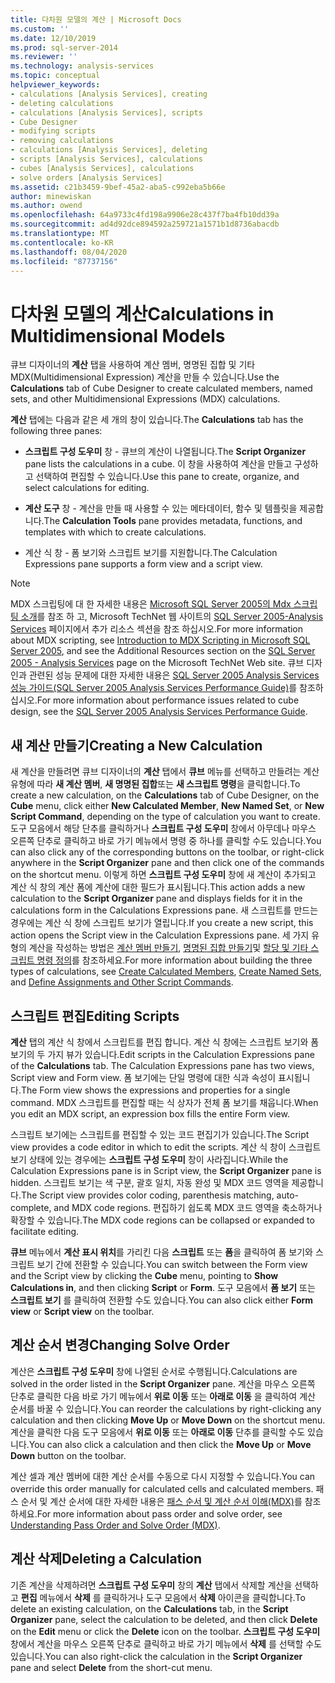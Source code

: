 ```yaml
---
title: 다차원 모델의 계산 | Microsoft Docs
ms.custom: ''
ms.date: 12/10/2019
ms.prod: sql-server-2014
ms.reviewer: ''
ms.technology: analysis-services
ms.topic: conceptual
helpviewer_keywords:
- calculations [Analysis Services], creating
- deleting calculations
- calculations [Analysis Services], scripts
- Cube Designer
- modifying scripts
- removing calculations
- calculations [Analysis Services], deleting
- scripts [Analysis Services], calculations
- cubes [Analysis Services], calculations
- solve orders [Analysis Services]
ms.assetid: c21b3459-9bef-45a2-aba5-c992eba5b66e
author: minewiskan
ms.author: owend
ms.openlocfilehash: 64a9733c4fd198a9906e28c437f7ba4fb10dd39a
ms.sourcegitcommit: ad4d92dce894592a259721a1571b1d8736abacdb
ms.translationtype: MT
ms.contentlocale: ko-KR
ms.lasthandoff: 08/04/2020
ms.locfileid: "87737156"
---
```

# <a name="calculations-in-multidimensional-models"></a><span data-ttu-id="becc3-102">다차원 모델의 계산</span><span class="sxs-lookup"><span data-stu-id="becc3-102">Calculations in Multidimensional Models</span></span>
  <span data-ttu-id="becc3-103">큐브 디자이너의 **계산** 탭을 사용하여 계산 멤버, 명명된 집합 및 기타 MDX(Multidimensional Expression) 계산을 만들 수 있습니다.</span><span class="sxs-lookup"><span data-stu-id="becc3-103">Use the **Calculations** tab of Cube Designer to create calculated members, named sets, and other Multidimensional Expressions (MDX) calculations.</span></span>  
  
 <span data-ttu-id="becc3-104">**계산** 탭에는 다음과 같은 세 개의 창이 있습니다.</span><span class="sxs-lookup"><span data-stu-id="becc3-104">The **Calculations** tab has the following three panes:</span></span>  
  
-   <span data-ttu-id="becc3-105">**스크립트 구성 도우미** 창 - 큐브의 계산이 나열됩니다.</span><span class="sxs-lookup"><span data-stu-id="becc3-105">The **Script Organizer** pane lists the calculations in a cube.</span></span> <span data-ttu-id="becc3-106">이 창을 사용하여 계산을 만들고 구성하고 선택하여 편집할 수 있습니다.</span><span class="sxs-lookup"><span data-stu-id="becc3-106">Use this pane to create, organize, and select calculations for editing.</span></span>  
  
-   <span data-ttu-id="becc3-107">**계산 도구** 창 - 계산을 만들 때 사용할 수 있는 메타데이터, 함수 및 템플릿을 제공합니다.</span><span class="sxs-lookup"><span data-stu-id="becc3-107">The **Calculation Tools** pane provides metadata, functions, and templates with which to create calculations.</span></span>  
  
-   <span data-ttu-id="becc3-108">계산 식 창 - 폼 보기와 스크립트 보기를 지원합니다.</span><span class="sxs-lookup"><span data-stu-id="becc3-108">The Calculation Expressions pane supports a form view and a script view.</span></span>  
  
> [!NOTE]  
>  <span data-ttu-id="becc3-109">MDX 스크립팅에 대 한 자세한 내용은 [Microsoft SQL Server 2005의 Mdx 스크립팅 소개](https://go.microsoft.com/fwlink/?LinkId=81892)를 참조 하 고, Microsoft TechNet 웹 사이트의 [SQL Server 2005-Analysis Services](https://go.microsoft.com/fwlink/?LinkId=80853) 페이지에서 추가 리소스 섹션을 참조 하십시오.</span><span class="sxs-lookup"><span data-stu-id="becc3-109">For more information about MDX scripting, see [Introduction to MDX Scripting in Microsoft SQL Server 2005](https://go.microsoft.com/fwlink/?LinkId=81892), and see the Additional Resources section on the [SQL Server 2005 - Analysis Services](https://go.microsoft.com/fwlink/?LinkId=80853) page on the Microsoft TechNet Web site.</span></span> <span data-ttu-id="becc3-110">큐브 디자인과 관련된 성능 문제에 대한 자세한 내용은 [SQL Server 2005 Analysis Services 성능 가이드(SQL Server 2005 Analysis Services Performance Guide)](https://download.microsoft.com/download/8/5/e/85eea4fa-b3bb-4426-97d0-7f7151b2011c/ssas2005perfguide.doc)를 참조하십시오.</span><span class="sxs-lookup"><span data-stu-id="becc3-110">For more information about performance issues related to cube design, see the [SQL Server 2005 Analysis Services Performance Guide](https://download.microsoft.com/download/8/5/e/85eea4fa-b3bb-4426-97d0-7f7151b2011c/ssas2005perfguide.doc).</span></span>  
  
## <a name="creating-a-new-calculation"></a><span data-ttu-id="becc3-111">새 계산 만들기</span><span class="sxs-lookup"><span data-stu-id="becc3-111">Creating a New Calculation</span></span>  
 <span data-ttu-id="becc3-112">새 계산을 만들려면 큐브 디자이너의 **계산** 탭에서 **큐브** 메뉴를 선택하고 만들려는 계산 유형에 따라 **새 계산 멤버**, **새 명명된 집합**또는 **새 스크립트 명령**을 클릭합니다.</span><span class="sxs-lookup"><span data-stu-id="becc3-112">To create a new calculation, on the **Calculations** tab of Cube Designer, on the **Cube** menu, click either **New Calculated Member**, **New Named Set**, or **New Script Command**, depending on the type of calculation you want to create.</span></span> <span data-ttu-id="becc3-113">도구 모음에서 해당 단추를 클릭하거나 **스크립트 구성 도우미** 창에서 아무데나 마우스 오른쪽 단추로 클릭하고 바로 가기 메뉴에서 명령 중 하나를 클릭할 수도 있습니다.</span><span class="sxs-lookup"><span data-stu-id="becc3-113">You can also click any of the corresponding buttons on the toolbar, or right-click anywhere in the **Script Organizer** pane and then click one of the commands on the shortcut menu.</span></span> <span data-ttu-id="becc3-114">이렇게 하면 **스크립트 구성 도우미** 창에 새 계산이 추가되고 계산 식 창의 계산 폼에 계산에 대한 필드가 표시됩니다.</span><span class="sxs-lookup"><span data-stu-id="becc3-114">This action adds a new calculation to the **Script Organizer** pane and displays fields for it in the calculations form in the Calculations Expressions pane.</span></span> <span data-ttu-id="becc3-115">새 스크립트를 만드는 경우에는 계산 식 창에 스크립트 보기가 열립니다.</span><span class="sxs-lookup"><span data-stu-id="becc3-115">If you create a new script, this action opens the Script view in the Calculation Expressions pane.</span></span> <span data-ttu-id="becc3-116">세 가지 유형의 계산을 작성하는 방법은 [계산 멤버 만들기](create-calculated-members.md), [명명된 집합 만들기](create-named-sets.md)및 [할당 및 기타 스크립트 명령 정의](define-assignments-and-other-script-commands.md)를 참조하세요.</span><span class="sxs-lookup"><span data-stu-id="becc3-116">For more information about building the three types of calculations, see [Create Calculated Members](create-calculated-members.md), [Create Named Sets](create-named-sets.md), and [Define Assignments and Other Script Commands](define-assignments-and-other-script-commands.md).</span></span>  
  
## <a name="editing-scripts"></a><span data-ttu-id="becc3-117">스크립트 편집</span><span class="sxs-lookup"><span data-stu-id="becc3-117">Editing Scripts</span></span>  
 <span data-ttu-id="becc3-118">**계산** 탭의 계산 식 창에서 스크립트를 편집 합니다. 계산 식 창에는 스크립트 보기와 폼 보기의 두 가지 뷰가 있습니다.</span><span class="sxs-lookup"><span data-stu-id="becc3-118">Edit scripts in the Calculation Expressions pane of the **Calculations** tab. The Calculation Expressions pane has two views, Script view and Form view.</span></span> <span data-ttu-id="becc3-119">폼 보기에는 단일 명령에 대한 식과 속성이 표시됩니다.</span><span class="sxs-lookup"><span data-stu-id="becc3-119">The Form view shows the expressions and properties for a single command.</span></span> <span data-ttu-id="becc3-120">MDX 스크립트를 편집할 때는 식 상자가 전체 폼 보기를 채웁니다.</span><span class="sxs-lookup"><span data-stu-id="becc3-120">When you edit an MDX script, an expression box fills the entire Form view.</span></span>  
  
 <span data-ttu-id="becc3-121">스크립트 보기에는 스크립트를 편집할 수 있는 코드 편집기가 있습니다.</span><span class="sxs-lookup"><span data-stu-id="becc3-121">The Script view provides a code editor in which to edit the scripts.</span></span> <span data-ttu-id="becc3-122">계산 식 창이 스크립트 보기 상태에 있는 경우에는 **스크립트 구성 도우미** 창이 사라집니다.</span><span class="sxs-lookup"><span data-stu-id="becc3-122">While the Calculation Expressions pane is in Script view, the **Script Organizer** pane is hidden.</span></span> <span data-ttu-id="becc3-123">스크립트 보기는 색 구분, 괄호 일치, 자동 완성 및 MDX 코드 영역을 제공합니다.</span><span class="sxs-lookup"><span data-stu-id="becc3-123">The Script view provides color coding, parenthesis matching, auto-complete, and MDX code regions.</span></span> <span data-ttu-id="becc3-124">편집하기 쉽도록 MDX 코드 영역을 축소하거나 확장할 수 있습니다.</span><span class="sxs-lookup"><span data-stu-id="becc3-124">The MDX code regions can be collapsed or expanded to facilitate editing.</span></span>  
  
 <span data-ttu-id="becc3-125">**큐브** 메뉴에서 **계산 표시 위치**를 가리킨 다음 **스크립트** 또는 **폼**을 클릭하여 폼 보기와 스크립트 보기 간에 전환할 수 있습니다.</span><span class="sxs-lookup"><span data-stu-id="becc3-125">You can switch between the Form view and the Script view by clicking the **Cube** menu, pointing to **Show Calculations in**, and then clicking **Script** or **Form**.</span></span> <span data-ttu-id="becc3-126">도구 모음에서 **폼 보기** 또는 **스크립트 보기** 를 클릭하여 전환할 수도 있습니다.</span><span class="sxs-lookup"><span data-stu-id="becc3-126">You can also click either **Form view** or **Script view** on the toolbar.</span></span>  
  
## <a name="changing-solve-order"></a><span data-ttu-id="becc3-127">계산 순서 변경</span><span class="sxs-lookup"><span data-stu-id="becc3-127">Changing Solve Order</span></span>  
 <span data-ttu-id="becc3-128">계산은 **스크립트 구성 도우미** 창에 나열된 순서로 수행됩니다.</span><span class="sxs-lookup"><span data-stu-id="becc3-128">Calculations are solved in the order listed in the **Script Organizer** pane.</span></span> <span data-ttu-id="becc3-129">계산을 마우스 오른쪽 단추로 클릭한 다음 바로 가기 메뉴에서 **위로 이동** 또는 **아래로 이동** 을 클릭하여 계산 순서를 바꿀 수 있습니다.</span><span class="sxs-lookup"><span data-stu-id="becc3-129">You can reorder the calculations by right-clicking any calculation and then clicking **Move Up** or **Move Down** on the shortcut menu.</span></span> <span data-ttu-id="becc3-130">계산을 클릭한 다음 도구 모음에서 **위로 이동** 또는 **아래로 이동** 단추를 클릭할 수도 있습니다.</span><span class="sxs-lookup"><span data-stu-id="becc3-130">You can also click a calculation and then click the **Move Up** or **Move Down** button on the toolbar.</span></span>  
  
 <span data-ttu-id="becc3-131">계산 셀과 계산 멤버에 대한 계산 순서를 수동으로 다시 지정할 수 있습니다.</span><span class="sxs-lookup"><span data-stu-id="becc3-131">You can override this order manually for calculated cells and calculated members.</span></span> <span data-ttu-id="becc3-132">패스 순서 및 계산 순서에 대한 자세한 내용은 [패스 순서 및 계산 순서 이해&#40;MDX&#41;](mdx/mdx-data-manipulation-understanding-pass-order-and-solve-order.md)를 참조하세요.</span><span class="sxs-lookup"><span data-stu-id="becc3-132">For more information about pass order and solve order, see [Understanding Pass Order and Solve Order &#40;MDX&#41;](mdx/mdx-data-manipulation-understanding-pass-order-and-solve-order.md).</span></span>  
  
## <a name="deleting-a-calculation"></a><span data-ttu-id="becc3-133">계산 삭제</span><span class="sxs-lookup"><span data-stu-id="becc3-133">Deleting a Calculation</span></span>  
 <span data-ttu-id="becc3-134">기존 계산을 삭제하려면 **스크립트 구성 도우미** 창의 **계산** 탭에서 삭제할 계산을 선택하고 **편집** 메뉴에서 **삭제** 를 클릭하거나 도구 모음에서 **삭제** 아이콘을 클릭합니다.</span><span class="sxs-lookup"><span data-stu-id="becc3-134">To delete an existing calculation, on the **Calculations** tab, in the **Script Organizer** pane, select the calculation to be deleted, and then click **Delete** on the **Edit** menu or click the **Delete** icon on the toolbar.</span></span> <span data-ttu-id="becc3-135">**스크립트 구성 도우미** 창에서 계산을 마우스 오른쪽 단추로 클릭하고 바로 가기 메뉴에서 **삭제** 를 선택할 수도 있습니다.</span><span class="sxs-lookup"><span data-stu-id="becc3-135">You can also right-click the calculation in the **Script Organizer** pane and select **Delete** from the short-cut menu.</span></span>  
  
  
